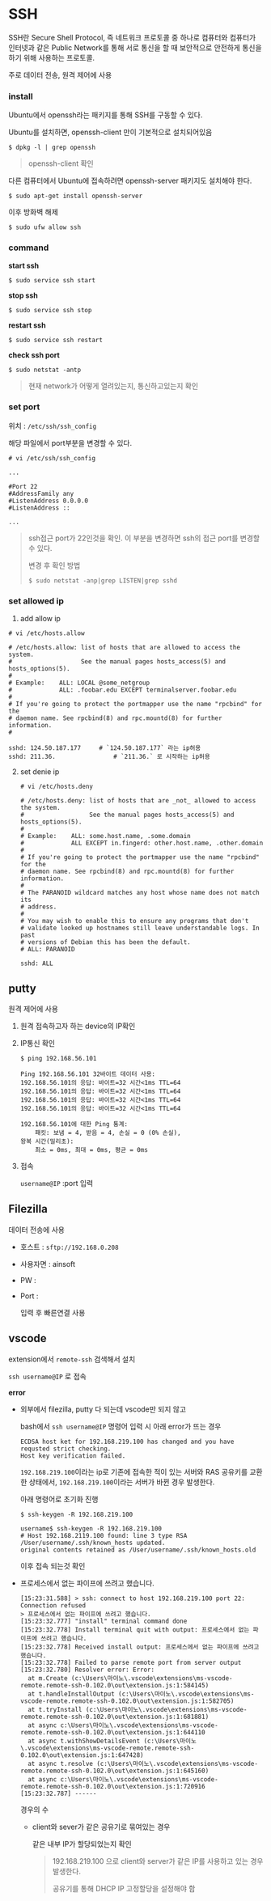 # SSH

SSH란 Secure Shell Protocol, 즉 네트워크 프로토콜 중 하나로 컴퓨터와 컴퓨터가 인터넷과 같은 Public Network를 통해 서로 통신을 할 때 보안적으로 안전하게 통신을 하기 위해 사용하는 프로토콜.

주로 데이터 전송, 원격 제어에 사용



### install

Ubuntu에서 openssh라는 패키지를 통해 SSH를 구동할 수 있다.

Ubuntu를 설치하면, openssh-client 만이 기본적으로 설치되어있음

```
$ dpkg -l | grep openssh
```

> openssh-client 확인

다른 컴퓨터에서 Ubuntu에 접속하려면 openssh-server 패키지도 설치해야 한다.

```
$ sudo apt-get install openssh-server
```

이후 방화벽 해제

```
$ sudo ufw allow ssh
```





### command

**start ssh**

```
$ sudo service ssh start 
```



**stop ssh**

```
$ sudo service ssh stop
```



**restart ssh**

```
$ sudo service ssh restart
```



**check ssh port**

```
$ sudo netstat -antp
```

> 현재 network가 어떻게 열려있는지, 통신하고있는지 확인





### set port 

위치 : `/etc/ssh/ssh_config` 

해당 파일에서 port부분을 변경할 수 있다.

```
# vi /etc/ssh/ssh_config
```

```
...

#Port 22
#AddressFamily any
#ListenAddress 0.0.0.0
#ListenAddress ::

...
```

> ssh접근 port가 22인것을 확인. 이 부분을 변경하면 ssh의 접근 port를 변경할 수 있다.
>
> 변경 후 확인 방법
>
> ```
> $ sudo netstat -anp|grep LISTEN|grep sshd
> ```



### set allowed ip

1.  add allow ip

   ```
   # vi /etc/hosts.allow
   ```

   

   ```
   # /etc/hosts.allow: list of hosts that are allowed to access the system.
   #                   See the manual pages hosts_access(5) and hosts_options(5).
   #
   # Example:    ALL: LOCAL @some_netgroup
   #             ALL: .foobar.edu EXCEPT terminalserver.foobar.edu
   #
   # If you're going to protect the portmapper use the name "rpcbind" for the
   # daemon name. See rpcbind(8) and rpc.mountd(8) for further information.
   #
   
   sshd: 124.50.187.177		# `124.50.187.177` 라는 ip허용
   sshd: 211.36.				# `211.36.` 로 시작하는 ip허용
   ```

   

2. set denie ip

   ```
   # vi /etc/hosts.deny
   ```

   ```
   # /etc/hosts.deny: list of hosts that are _not_ allowed to access the system.
   #                  See the manual pages hosts_access(5) and hosts_options(5).
   #
   # Example:    ALL: some.host.name, .some.domain
   #             ALL EXCEPT in.fingerd: other.host.name, .other.domain
   #
   # If you're going to protect the portmapper use the name "rpcbind" for the
   # daemon name. See rpcbind(8) and rpc.mountd(8) for further information.
   #
   # The PARANOID wildcard matches any host whose name does not match its
   # address.
   #
   # You may wish to enable this to ensure any programs that don't
   # validate looked up hostnames still leave understandable logs. In past
   # versions of Debian this has been the default.
   # ALL: PARANOID
   
   sshd: ALL
   ```

   



## putty

원격 제어에 사용

1. 원격 접속하고자 하는 device의 IP확인

2. IP통신 확인

   ```
   $ ping 192.168.56.101
   
   Ping 192.168.56.101 32바이트 데이터 사용:
   192.168.56.101의 응답: 바이트=32 시간<1ms TTL=64
   192.168.56.101의 응답: 바이트=32 시간<1ms TTL=64
   192.168.56.101의 응답: 바이트=32 시간<1ms TTL=64
   192.168.56.101의 응답: 바이트=32 시간<1ms TTL=64
   
   192.168.56.101에 대한 Ping 통계:
       패킷: 보냄 = 4, 받음 = 4, 손실 = 0 (0% 손실),
   왕복 시간(밀리초):
       최소 = 0ms, 최대 = 0ms, 평균 = 0ms
   ```

3. 접속

   `username@IP` :port 입력

   





## Filezilla

데이터 전송에 사용

- 호스트 : `sftp://192.168.0.208`

- 사용자면 : ainsoft

- PW : 

- Port :

  입력 후 빠른연결 사용





## vscode

extension에서 `remote-ssh` 검색해서 설치

`ssh username@IP` 로 접속



**error**  

- 외부에서 filezilla, putty 다 되는데 vscode만 되지 않고

  bash에서 `ssh username@IP` 명령어 입력 시 아래 error가 뜨는 경우

  ```
  ECDSA host ket for 192.168.219.100 has changed and you have requsted strict checking.
  Host key verification failed.
  ```

  `192.168.219.100`이라는 ip로 기존에 접속한 적이 있는 서버와 RAS 공유키를 교환한 상태에서, `192.168.219.100`이라는 서버가 바뀐 경우 발생한다.

  아래 명령어로 초기화 진행

  ```
  $ ssh-keygen -R 192.168.219.100
  ```

  ```
  username$ ssh-keygen -R 192.168.219.100
  # Host 192.168.2119.100 found: line 3 type RSA
  /User/username/.ssh/known_hosts updated.
  original contents retained as /User/username/.ssh/known_hosts.old
  ```

  이후 접속 되는것 확인





- 프로세스에서 없는 파이프에 쓰려고 했습니다.

  ```
  [15:23:31.588] > ssh: connect to host 192.168.219.100 port 22: Connection refused
  > 프로세스에서 없는 파이프에 쓰려고 했습니다.
  [15:23:32.777] "install" terminal command done
  [15:23:32.778] Install terminal quit with output: 프로세스에서 없는 파이프에 쓰려고 했습니다.
  [15:23:32.778] Received install output: 프로세스에서 없는 파이프에 쓰려고 했습니다.
  [15:23:32.778] Failed to parse remote port from server output
  [15:23:32.780] Resolver error: Error: 
  	at m.Create (c:\Users\마이노\.vscode\extensions\ms-vscode-remote.remote-ssh-0.102.0\out\extension.js:1:584145)
  	at t.handleInstallOutput (c:\Users\마이노\.vscode\extensions\ms-vscode-remote.remote-ssh-0.102.0\out\extension.js:1:582705)
  	at t.tryInstall (c:\Users\마이노\.vscode\extensions\ms-vscode-remote.remote-ssh-0.102.0\out\extension.js:1:681881)
  	at async c:\Users\마이노\.vscode\extensions\ms-vscode-remote.remote-ssh-0.102.0\out\extension.js:1:644110
  	at async t.withShowDetailsEvent (c:\Users\마이노\.vscode\extensions\ms-vscode-remote.remote-ssh-0.102.0\out\extension.js:1:647428)
  	at async t.resolve (c:\Users\마이노\.vscode\extensions\ms-vscode-remote.remote-ssh-0.102.0\out\extension.js:1:645160)
  	at async c:\Users\마이노\.vscode\extensions\ms-vscode-remote.remote-ssh-0.102.0\out\extension.js:1:720916
  [15:23:32.787] ------
  ```

  경우의 수

  - client와 sever가 같은 공유기로 묶여있는 경우

    같은 내부 IP가 할당되었는지 확인

    > 192.168.219.100 으로 client와 server가 같은 IP를 사용하고 있는 경우 발생한다.
    >
    > 공유기를 통해 DHCP IP 고정할당을 설정해야 함 

  



